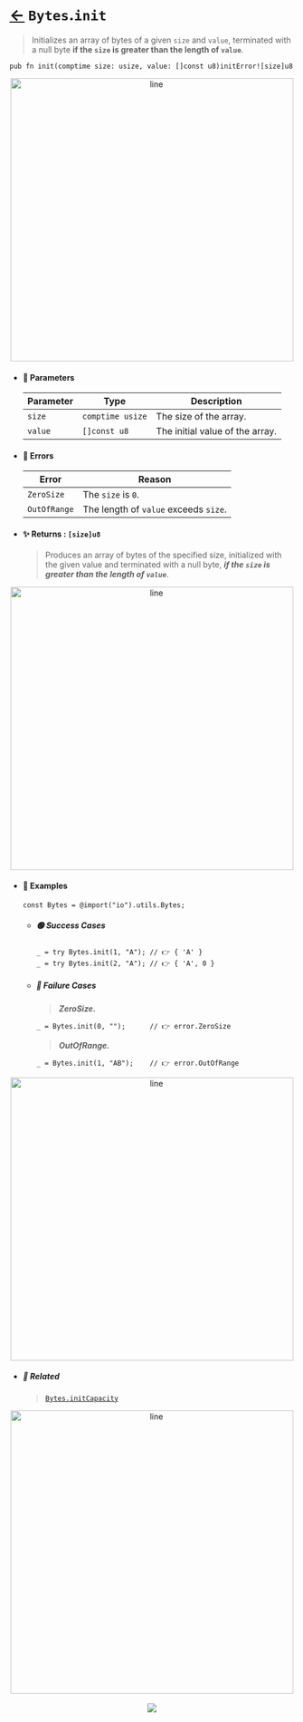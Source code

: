 # [←](../Bytes.md) `Bytes`.`init`

> Initializes an array of bytes of a given `size` and `value`,
> terminated with a null byte **if the `size` is greater than the length of `value`**.

```zig
pub fn init(comptime size: usize, value: []const u8)initError![size]u8
```


<div align="center">
<img src="https://raw.githubusercontent.com/maysara-elshewehy/io-bench/refs/heads/main/dist/img/md/line.png" alt="line" style="width:500px;"/>
</div>

- #### 🧩 Parameters

    | Parameter | Type             | Description                     |
    | --------- | ---------------- | ------------------------------- |
    | `size`    | `comptime usize` | The size of the array.          |
    | `value`   | `[]const u8`     | The initial value of the array. |

- #### 🚫 Errors

    | Error        | Reason                                |
    | ------------ | ------------------------------------- |
    | `ZeroSize`   | The `size` is `0`.                    |
    | `OutOfRange` | The length of `value` exceeds `size`. |

- #### ✨ Returns : `[size]u8`

    > Produces an array of bytes of the specified size, initialized with the given value and terminated with a null byte, _**if the `size` is greater than the length of `value`**_.

<div align="center">
<img src="https://raw.githubusercontent.com/maysara-elshewehy/io-bench/refs/heads/main/dist/img/md/line.png" alt="line" style="width:500px;"/>
</div>

- #### 🧪 Examples

    ```zig
    const Bytes = @import("io").utils.Bytes;
    ```

    - ##### 🟢 Success Cases

        ```zig
        _ = try Bytes.init(1, "A"); // 👉 { 'A' }
        _ = try Bytes.init(2, "A"); // 👉 { 'A', 0 }
        ```

    - ##### 🔴 Failure Cases

        > **_ZeroSize._**

        ```zig
        _ = Bytes.init(0, "");      // 👉 error.ZeroSize
        ```

        > **_OutOfRange._**

        ```zig
        _ = Bytes.init(1, "AB");    // 👉 error.OutOfRange
        ```

<div align="center">
<img src="https://raw.githubusercontent.com/maysara-elshewehy/io-bench/refs/heads/main/dist/img/md/line.png" alt="line" style="width:500px;"/>
</div>

- ##### 🔗 Related

  > [`Bytes.initCapacity`](./initCapacity.md)

<div align="center">
<img src="https://raw.githubusercontent.com/maysara-elshewehy/io-bench/refs/heads/main/dist/img/md/line.png" alt="line" style="width:500px;"/>
</div>

<div align="center"><br>
<a href="https://github.com/maysara-elshewehy"> <img src="https://img.shields.io/badge/Made with ❤️ by-Maysara-orange"/> </a>
</div>